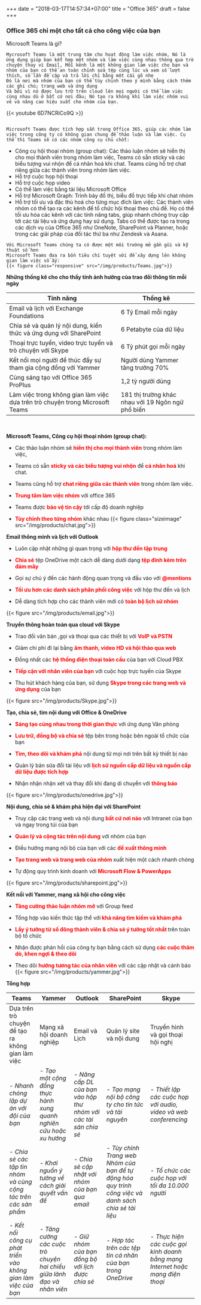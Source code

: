 +++
date = "2018-03-17T14:57:34+07:00"
title = "Office 365"
draft = false
+++
<strong><h3>Office 365 chỉ một cho tất cả cho công việc của bạn</h3></strong>
Microsoft Teams là gì?
```
Mycrosoft Teams là một trung tâm cho hoạt động làm việc nhóm, Nó là ứng dụng giúp bạn kết hợp một nhóm và làm việc cùng nhau thông qua trò chuyện thay vì Email, Mỗi kênh là một không gian làm việc cho bạn và nhóm của bạn có thể an toàn chỉnh sửa tệp cùng lúc và xem số lượt thích, số lần đề cập và trả lời chỉ bằng một cái gõ nhẹ
Đó là nơi mà nhóm của bạn có thể tùy chỉnh theo ý mình bằng cách thêm các ghi chú; trang web và ứng dụng
Và bởi vì nó được lưu trữ trên cloud lên mọi người có thể làm việc cùng nhau dù ở bất cứ nơi đâu; Nó tạo ra không khí làm việc nhóm vui vẻ và nâng cao hiệu suất cho nhóm của bạn. 
```

{{< youtube 6D7NCRiCo9Q >}}
```

Microsoft Teams được tích hợp sẵn trong Office 365, giúp các nhóm làm việc trong công ty có không gian chung để thảo luận và làm việc. Cụ thể thì Teams sẽ có các nhóm công cụ chủ chốt:
```

- Công cụ hội thoại nhóm (group chat): Các thảo luận nhóm sẽ hiển thị cho mọi thành viên trong nhóm làm việc, Teams có sẵn sticky và các biểu tượng vui nhộn để cá nhân hoá khi chat. Teams cũng hỗ trợ chat riêng giữa các thành viên trong nhóm làm việc.
- Hỗ trợ cuộc họp hội thoại
- Hỗ trợ cuộc họp video
- Có thể làm việc bằng tài liệu Microsoft Office
- Hỗ trợ Microsoft Graph: Trình bày đồ thị, biểu đồ trực tiếp khi chat nhóm
- Hỗ trợ tối ưu và đặc thù hoá cho từng mục đích làm việc: Các thành viên nhóm có thể tạo ra các kênh để tổ chức hội thoại theo chủ đề. Họ có thể tối ưu hóa các kênh với các tính năng tabs, giúp nhanh chóng truy cập tới các tài liệu và ứng dụng hay sử dụng. Tabs có thể được tạo ra trong các dịch vụ của Office 365 như OneNote, SharePoint và Planner, hoặc trong các giải pháp của đối tác thứ ba như Zendesk và Asana.


```
Với Microsoft Teams chúng ta có được một môi trường mở gần gũi và kỹ thuật số hơn
Microsoft Teams đưa ra bốn tiêu chí tuyệt vời để xây dựng lên không gian làm việc số ấy:
{{< figure class="responsive" src="/img/products/Teams.jpg">}}

```


**Những thống kê cho cho thấy tính ảnh hưởng của trao đổi thông tin mỗi ngày**

Tính năng | Thống kê
------------ | -------------
Email và lịch với Exchange Foundations | 6 Tỷ Email mỗi ngày
Chia sẻ và quản lý nội dung, kiến thức và ứng dụng với SharePoint | 6 Petabyte của dữ liệu
Thoại trực tuyến, video trực tuyến và trò chuyện với Skype | 6 Tỷ phút gọi mỗi ngày
Kết nối mọi người để thúc đẩy sự tham gia cộng đồng với Yammer | Người dùng Yammer tăng trưởng 70%
Cùng sáng tạo với Office 365 ProPlus | 1,2 tỷ người dùng
Làm việc trong không gian làm việc dựa trên trò chuyện trong Microsoft Teams               | 181 thị trường khác nhau với 19 Ngôn ngữ phổ biến



<br>

**Microsoft Teams, Công cụ hội thoại nhóm (group chat):**


- Các thảo luận nhóm sẽ <b><span style="color:red">hiển thị cho mọi thành viên</b> trong nhóm làm việc, </span>

- Teams có sẵn <b><span style="color:red">sticky và các biểu tượng vui nhộn</b></span> để <b><span style="color:red">cá nhân hoá</b> khi chat. 

- Teams cũng hỗ trợ <span style="color:red"><b>chat riêng giữa các thành viên</b></span> trong nhóm làm việc.

- <span style="color:red"><b>Trung tâm làm việc nhóm</b></span> với office 365
 
- Teams được <b><span style="color:red">bảo vệ tin cậy</b></span> tới cấp độ doanh nghiệp
 
- <span style="color:red"><b>Tùy chỉnh theo từng nhóm</b></span> khác nhau 
 {{< figure class="sizeimage" src="/img/products/chat.jpg">}} 

**Email thông minh và lịch với Outlook**


- Luôn cập nhật những gì quan trọng với <span style="color:red"><b>hộp thư đến tập trung</b></span>

- <span style="color:red"><b>Chia sẻ</b></span> tệp OneDrive một cách dễ dàng dưới dạng <span style="color:red"><b>tệp đính kèm trên đám mây</b></span>

- Gọi sự chú ý đến các hành động quan trọng và đầu vào với <span style="color:red"><b>@mentions</b></span>

- <span style="color:red"><b>Tối ưu hơn các danh sách phân phối công việc</b></span> với hộp thư đến và lịch

- Dễ dàng tích hợp cho các thành viên mới có <span style="color:red"><b>toàn bộ lịch sử nhóm</b></span>

{{< figure src="/img/products/email.jpg">}} 

**Truyền thông hoàn toàn qua cloud với Skype**


- Trao đổi văn bản ,gọi và thoại qua các thiết bị với <span style="color:red"><b>VoIP và PSTN</b></span>

- Giảm chi phí đi lại bằng <span style="color:red"><b>âm thanh, video HD và hội thảo qua web</b></span>

- Đồng nhất các <span style="color:red"><b>hệ thống điện thoại toàn cầu</b></span> của bạn với Cloud PBX

- <span style="color:red"><b>Tiếp cận với nhân viên của bạn</b></span> với cuộc họp trực tuyến của Skype

- Thu hút khách hàng của bạn, sử dụng <span style="color:red"><b>Skype trong các trang web và ứng dụng</b></span> của bạn

 {{< figure src="/img/products/Skype.jpg">}} 

**Tạo, chia sẻ, tìm nội dung với Office & OneDrive**


- <span style="color:red"><b>Sáng tạo cùng nhau trong thời gian thực</b></span> với ứng dụng Văn phòng

- <span style="color:red"><b>Lưu trữ, đồng bộ và chia sẻ</b></span> tệp bên trong hoặc bên ngoài tổ chức của bạn

- <span style="color:red"><b>Tìm, theo dõi và khám phá</b></span> nội dung từ mọi nơi trên bất kỳ thiết bị nào

- Quản lý bản sửa đổi tài liệu với<span style="color:red"><b> lịch sử nguồn cấp dữ liệu và nguồn cấp dữ liệu được tích hợp</b></span>

- Nhận nhận nhận xét và thay đổi khi đang di chuyển với <span style="color:red"><b>thông báo</b></span>

 {{< figure src="/img/products/onedrive.jpg">}} 
 
 **Nội dung, chia sẻ & khám phá hiện đại với SharePoint**
 
 
- Truy cập các trang web và nội dung <span style="color:red"><b>bất cứ nơi nào</b></span> với Intranet của bạn và ngay trong túi của bạn

- <span style="color:red"><b>Quản lý và cộng tác trên nội dung</b></span> với nhóm của bạn

- Điều hướng mạng nội bộ của bạn với các <span style="color:red"><b>đề xuất thông minh</b></span>

- <span style="color:red"><b>Tạo trang web và trang web của nhóm </b></span>xuất hiện một cách nhanh chóng

- Tự động quy trình kinh doanh với <span style="color:red"><b>Microsoft Flow & PowerApps</b></span>

{{< figure src="/img/products/sharepoint.jpg">}} 


**Kết nối với Yammer, mạng xã hội cho công việc**


- <span style="color:red"><b>Tăng cường thảo luận nhóm mở</b></span> với Group feed

- Tổng hợp vào kiến thức tập thể với<span style="color:red"><b> khả năng tìm kiếm và khám phá</b></span>

- <span style="color:red"><b>Lấy ý tưởng từ số đông thành viên & chia sẻ ý tưởng tốt nhất </b></span>trên toàn bộ tổ chức

- Nhận được phản hồi của công ty bạn bằng cách sử dụng <span style="color:red"><b>các cuộc thăm dò, khen ngợi & theo dõi</b></span>

- Theo dõi <span style="color:red"><b>hướng tương tác của nhân viên</b></span> với các cập nhật và cảnh báo
{{< figure src="/img/products/yammer.jpg">}} 

**Tổng hợp**

Teams | Yammer | Outlook | SharePoint | Skype
----- | ------ |-------- | ------- | --------
Dựa trên trò chuyện để tạo ra không gian làm việc | Mạng xã hội doanh nghiệp | Email và Lịch | Quản lý site và nội dung | Truyền hình và gọi thoại hội nghị
<i>- Nhanh chóng lập dự án với đội của bạn | <i>- Tạo một cộng đồng thực hành xung quanh nghiên cứu hoặc xu hướng | <i>- Nâng cấp DL của bạn vào hộp thư nhóm với các tài sản chia sẻ | <i>- Tạo mạng nội bộ công ty cho tin tức và tài nguyên | <i>- Thiết lập các cuộc họp với audio, video và web conferencing
<i>- Chia sẻ các tập tin nhóm và cùng cộng tác trên các sản phẩm | <i>- Khơi nguồn ý tưởng về cách giải quyết vấn đề | <i>- Chia sẻ cập nhật với nhóm của bạn qua email | <i>- Tùy chỉnh Trang web Nhóm của bạn để tự động hóa quy trình công việc và danh sách chia sẻ tài liệu | <i>- Tổ chức các cuộc họp với tối đa 10.000 người
<i>- Kết nối công cụ phát triển vào không gian làm việc của bạn | <i>- Tăng cường các cuộc trò chuyện hai chiều giữa lãnh đạo và nhân viên | <i>- Giữ nhóm của bạn đồng bộ với lịch được chia sẻ | <i>- Hợp tác trên các tệp tin cá nhân của bạn trong OneDrive | <i>- Thực hiện các cuộc gọi kinh doanh bằng mạng Internet hoặc mạng điện thoại


